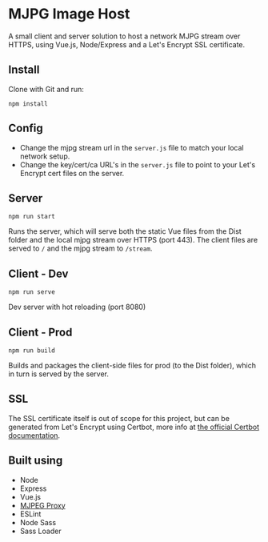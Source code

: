 # MJPG Image Host
A small client and server solution to host a network MJPG stream over HTTPS, using Vue.js, Node/Express and a Let's Encrypt SSL certificate.
## Install
Clone with Git and run:

    npm install
## Config
 - Change the mjpg stream url in the `server.js` file to match your local network setup.
 - Change the key/cert/ca URL's in the `server.js` file to point to your Let's Encrypt cert files on the server.
## Server
    npm run start
Runs the server, which will serve both the static Vue files from the Dist folder and the local mjpg stream over HTTPS (port 443). The client files are served to `/` and the mjpg stream to `/stream`.
## Client - Dev
    npm run serve
Dev server with hot reloading (port 8080)
## Client - Prod
    npm run build
Builds and packages the client-side files for prod (to the Dist folder), which in turn is served by the server.
## SSL
The SSL certificate itself is out of scope for this project, but can be generated from Let's Encrypt using Certbot, more info at [the official Certbot documentation](https://certbot.eff.org/).
## Built using
 - Node
 - Express
 - Vue.js
 - [MJPEG Proxy](https://github.com/legege/node-mjpeg-proxy)
 - ESLint
 - Node Sass
 - Sass Loader